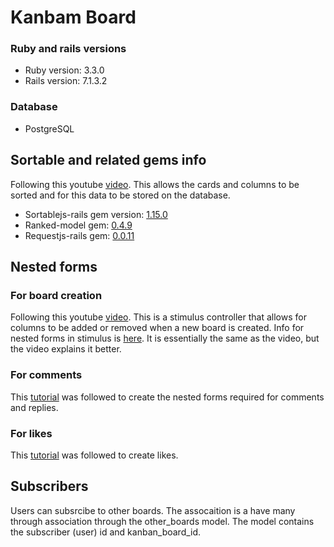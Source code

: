 # Kanbam Board

### Ruby and rails versions
* Ruby version: 3.3.0
* Rails version: 7.1.3.2

### Database
* PostgreSQL

## Sortable and related gems info
Following this youtube [video](https://www.youtube.com/watch?v=OZWhN4Gtjos&ab_channel=SupeRails). This allows the cards and columns to be sorted and for this data to be stored on the database.

* Sortablejs-rails gem version: [1.15.0](https://github.com/itmammoth/rails_sortable)
* Ranked-model gem: [0.4.9](https://github.com/brendon/ranked-model)
* Requestjs-rails gem: [0.0.11](https://github.com/rails/requestjs-rails)

## Nested forms 

### For board creation
Following this youtube [video](https://www.youtube.com/watch?v=7JNRZLTRDCc&ab_channel=Deanin). This is a stimulus controller that allows for columns to be added or removed when a new board is created. Info for nested forms in stimulus is [here](https://www.stimulus-components.com/docs/stimulus-rails-nested-form). It is essentially the same as the video, but the video explains it better. 

### For comments
This [tutorial](https://dev.to/jamgar/how-to-create-a-comment-and-reply-system-in-ruby-on-rails-10ld) was followed to create the nested forms required for comments and replies. 

### For likes 
This [tutorial](https://medium.com/swlh/how-to-add-a-simple-like-button-to-your-rails-6-application-c1040999dc2) was followed to create likes. 

## Subscribers
Users can subsrcibe to other boards. The assocaition is a have many through association through the other_boards model. The model contains the subscriber (user) id and kanban_board_id. 



